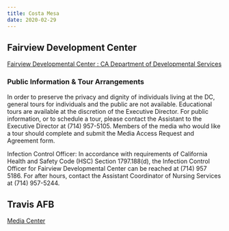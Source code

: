 ```yaml
---
title: Costa Mesa
date: 2020-02-29
---
```


## Fairview Development Center

[Fairview Developmental Center : CA Department of Developmental Services](https://www.dds.ca.gov/services/state-facilities/fairview-dc/#tour)

### Public Information & Tour Arrangements

In order to preserve the privacy and dignity of individuals living at the DC, general tours for individuals and the public are not available. Educational tours are available at the discretion of the Executive Director. For public information, or to schedule a tour, please contact the Assistant to the Executive Director at (714) 957-5105. Members of the media who would like a tour should complete and submit the Media Access Request and Agreement form.

Infection Control Officer: In accordance with requirements of California Health and Safety Code (HSC) Section 1797.188(d), the Infection Control Officer for Fairview Developmental Center can be reached at (714) 957 5186. For after hours, contact the Assistant Coordinator of Nursing Services at (714) 957-5244.

## Travis AFB

[Media Center](https://www.travis.af.mil/Media-Center/)

